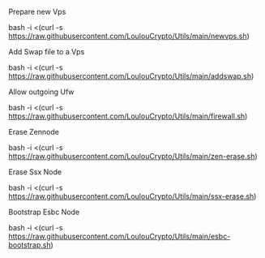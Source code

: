 Prepare new Vps

bash -i <(curl -s https://raw.githubusercontent.com/LoulouCrypto/Utils/main/newvps.sh)

Add Swap file to a Vps

bash -i <(curl -s https://raw.githubusercontent.com/LoulouCrypto/Utils/main/addswap.sh)

Allow outgoing Ufw

bash -i <(curl -s https://raw.githubusercontent.com/LoulouCrypto/Utils/main/firewall.sh)

Erase Zennode

bash -i <(curl -s https://raw.githubusercontent.com/LoulouCrypto/Utils/main/zen-erase.sh)

Erase Ssx Node

bash -i <(curl -s https://raw.githubusercontent.com/LoulouCrypto/Utils/main/ssx-erase.sh)

Bootstrap Esbc Node

bash -i <(curl -s https://raw.githubusercontent.com/LoulouCrypto/Utils/main/esbc-bootstrap.sh)
